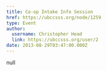 ```yaml
---
title: Co-op Intake Info Session 
href: https://ubccsss.org/node/1259
type: Event
author:
  username: Christopher Head
  link: https://ubccsss.org/user/2
date: 2013-08-29T03:47:00.000Z
---
```


null